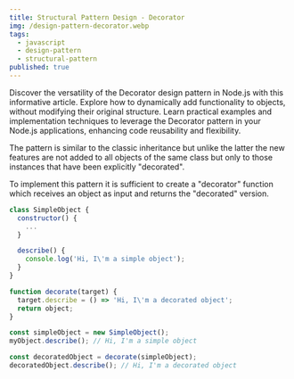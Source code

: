 ```yaml
---
title: Structural Pattern Design - Decorator
img: /design-pattern-decorator.webp
tags:
  - javascript
  - design-pattern
  - structural-pattern
published: true
---
```


Discover the versatility of the Decorator design pattern in Node.js with this informative article. Explore how to dynamically add functionality to objects, without modifying their original structure. Learn practical examples and implementation techniques to leverage the Decorator pattern in your Node.js applications, enhancing code reusability and flexibility.

<!--more-->

The pattern is similar to the classic inheritance but unlike the latter the new features are not added to all objects of the same class but only to those instances that have been explicitly "decorated".

To implement this pattern it is sufficient to create a "decorator" function which receives an object as input and returns the "decorated" version.

```javascript
class SimpleObject {
  constructor() {
    ...
  }

  describe() {
    console.log('Hi, I\'m a simple object');
  }
}

function decorate(target) {
  target.describe = () => 'Hi, I\'m a decorated object';
  return object;
}

const simpleObject = new SimpleObject();
myObject.describe(); // Hi, I'm a simple object

const decoratedObject = decorate(simpleObject);
decoratedObject.describe(); // Hi, I'm a decorated object
```
